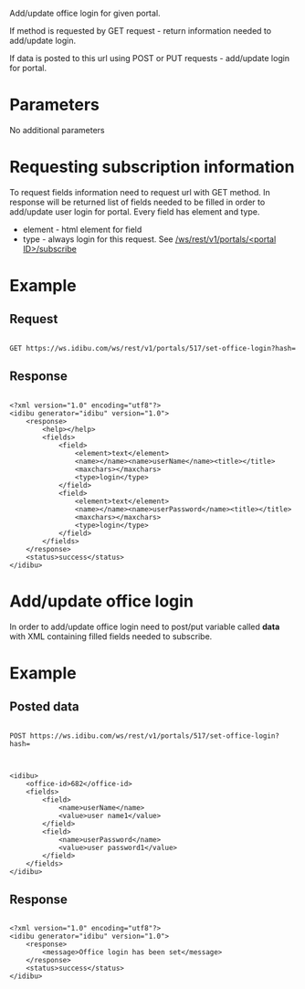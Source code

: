 <p>Add/update office login for given portal.</p>
<p>If method is requested by GET request - return information needed to add/update login.</p>
<p>If data is posted to this url using POST or PUT requests - add/update login for portal.</p>
<h1>
	Parameters</h1>
<p>No additional parameters</p>
<h1>
	Requesting subscription information</h1>
<p>To request fields information need to request&nbsp;url&nbsp;with GET method. In response will be returned list of fields needed to be filled in order to add/update user login for portal. Every field has element and type.</p>
<ul>
	<li>
		element - html element for field</li>
	<li>
		type - always login for this request. See&nbsp;<a href="/docs/wsrestv1portalssubscribe-get-subscription-information-specified-portalsubscribe-portal">/ws/rest/v1/portals/&lt;portal ID&gt;/subscribe</a></li>
</ul>
<h1>
	Example</h1>
<h2>
	Request</h2>
<pre>
<code>
GET https://ws.idibu.com/ws/rest/v1/portals/517/set-office-login?hash=<your hash>
</code></pre>
<h2>
	Response</h2>
<pre>
<code type="xml">
&lt;?xml version=&quot;1.0&quot; encoding=&quot;utf8&quot;?&gt;
&lt;idibu generator=&quot;idibu&quot; version=&quot;1.0&quot;&gt;
    &lt;response&gt;
        &lt;help&gt;&lt;/help&gt;
        &lt;fields&gt;
            &lt;field&gt;
                &lt;element&gt;text&lt;/element&gt;
                &lt;name&gt;&lt;/name&gt;&lt;name&gt;userName&lt;/name&gt;&lt;title&gt;&lt;/title&gt;
                &lt;maxchars&gt;&lt;/maxchars&gt;
                &lt;type&gt;login&lt;/type&gt;
            &lt;/field&gt;
            &lt;field&gt;
                &lt;element&gt;text&lt;/element&gt;
                &lt;name&gt;&lt;/name&gt;&lt;name&gt;userPassword&lt;/name&gt;&lt;title&gt;&lt;/title&gt;
                &lt;maxchars&gt;&lt;/maxchars&gt;
                &lt;type&gt;login&lt;/type&gt;
            &lt;/field&gt;
        &lt;/fields&gt;
    &lt;/response&gt;
    &lt;status&gt;success&lt;/status&gt;
&lt;/idibu&gt;
</code></pre>
<h1>
	Add/update office login</h1>
<p>In order to add/update office login need to post/put variable called <strong>data</strong> with XML containing filled fields needed to subscribe.</p>
<h1>
	Example</h1>
<h2>
	Posted data</h2>
<pre>
<code>
POST https://ws.idibu.com/ws/rest/v1/portals/517/set-office-login?hash=<your hash>
</code></pre>
<pre>
<code type="xml">
<?xml version="1.0"?>
&lt;idibu&gt;
    &lt;office-id&gt;682&lt;/office-id&gt;
    &lt;fields&gt;
        &lt;field&gt;
            &lt;name&gt;userName&lt;/name&gt;
            &lt;value&gt;user name1&lt;/value&gt;
        &lt;/field&gt;
        &lt;field&gt;
            &lt;name&gt;userPassword&lt;/name&gt;
            &lt;value&gt;user password1&lt;/value&gt;
        &lt;/field&gt;
    &lt;/fields&gt;
&lt;/idibu&gt;
</code></pre>
<h2>
	Response</h2>
<pre>
<code type="xml">
&lt;?xml version=&quot;1.0&quot; encoding=&quot;utf8&quot;?&gt;
&lt;idibu generator=&quot;idibu&quot; version=&quot;1.0&quot;&gt;
    &lt;response&gt;
        &lt;message&gt;Office login has been set&lt;/message&gt;
    &lt;/response&gt;
    &lt;status&gt;success&lt;/status&gt;
&lt;/idibu&gt;
</code></pre>
